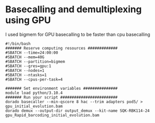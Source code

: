 # Basecalling and demultiplexing using GPU
I used bigmem for GPU basecalling to be faster than cpu basecalling
```
#!/bin/bash
####### Reserve computing resources #############
#SBATCH --time=24:00:00
#SBATCH --mem=40G
#SBATCH --partition=bigmem
#SBATCH --gres=gpu:1
#SBATCH --nodes=1
#SBATCH --ntasks=1
#SBATCH --cpus-per-task=4

####### Set environment variables ###############
module load python/3.10.4
####### Run your script #########################
dorado basecaller --min-qscore 8 hac --trim adapters pod5/ > gpu_initial_evolution.bam
dorado demux --output-dir output_demux --kit-name SQK-RBK114-24 gpu_Rapid_barcoding_initial_evolution.bam
```
